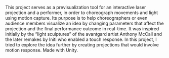 This project serves as a previsualization tool for an interactive laser projection and a performer, in order to choreograph movements and light using motion capture. Its purpose is to help choreographers or even audience members visualize an idea by changing parameters that affect the projection and the final performance outcome in real-time. It was inspired initially by the “light sculptures” of the avantgard artist Anthony McCall and the later remakes by Initi who enabled a touch response. In this project, I tried to explore the idea further by creating projections that would involve motion response. Made with Unity.
